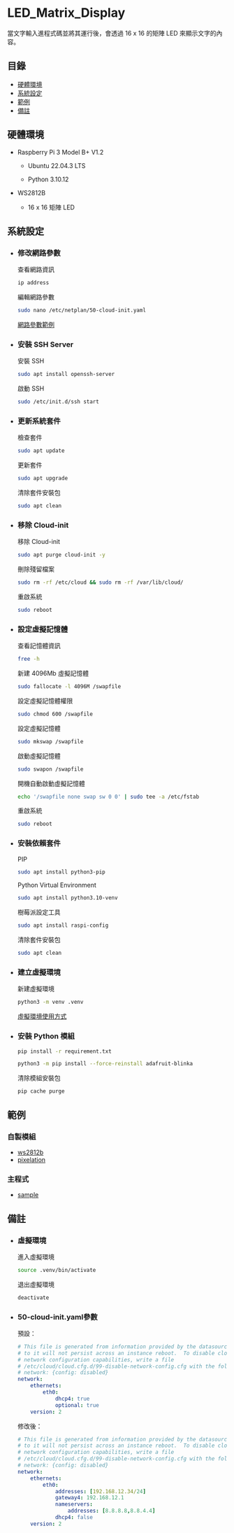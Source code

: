 # LED_Matrix_Display
當文字輸入進程式碼並將其運行後，會透過 16 x 16 的矩陣 LED 來顯示文字的內容。
## 目錄
- [硬體環境](#硬體環境)
- [系統設定](#系統設定)
- [範例](#範例)
- [備註](#備註)

## 硬體環境
- Raspberry Pi 3 Model B+ V1.2

    - Ubuntu 22.04.3 LTS

    - Python 3.10.12

- WS2812B
    - 16 x 16 矩陣 LED

## 系統設定
- ### 修改網路參數
    查看網路資訊
    ```bash
    ip address
    ```
    編輯網路參數
    ```bash
    sudo nano /etc/netplan/50-cloud-init.yaml
    ```
    [網路參數範例](#50-cloud-inityaml參數)

- ### 安裝 SSH Server
    安裝 SSH
    ```bash
    sudo apt install openssh-server
    ```
    啟動 SSH
    ```bash
    sudo /etc/init.d/ssh start
    ```

- ### 更新系統套件
    檢查套件
    ```bash
    sudo apt update
    ```
    更新套件
    ```bash
    sudo apt upgrade
    ```
    清除套件安裝包
    ```bash
    sudo apt clean
    ```

- ### 移除 Cloud-init
    移除 Cloud-init
    ```bash
    sudo apt purge cloud-init -y
    ```
    刪除殘留檔案
    ```bash
    sudo rm -rf /etc/cloud && sudo rm -rf /var/lib/cloud/
    ```
    重啟系統
    ```bash
    sudo reboot
    ```

- ### 設定虛擬記憶體
    查看記憶體資訊
    ```bash
    free -h
    ```
    新建 4096Mb 虛擬記憶體
    ```bash
    sudo fallocate -l 4096M /swapfile
    ```
    設定虛擬記憶體權限
    ```bash
    sudo chmod 600 /swapfile
    ```
    設定虛擬記憶體
    ```bash
    sudo mkswap /swapfile
    ```
    啟動虛擬記憶體
    ```bash
    sudo swapon /swapfile
    ```
    開機自動啟動虛擬記憶體
    ```bash
    echo '/swapfile none swap sw 0 0' | sudo tee -a /etc/fstab
    ```
    重啟系統
    ```bash
    sudo reboot
    ```

- ### 安裝依賴套件
    PIP
    ```bash
    sudo apt install python3-pip
    ```
    Python Virtual Environment
    ```bash
    sudo apt install python3.10-venv
    ```
    樹莓派設定工具
    ```bash
    sudo apt install raspi-config
    ```
    清除套件安裝包
    ```bash
    sudo apt clean
    ```
    
- ### 建立虛擬環境
    新建虛擬環境
    ```bash
    python3 -m venv .venv    
    ```
    [虛擬環境使用方式](#虛擬環境)

- ### 安裝 Python 模組
    ```bash
    pip install -r requirement.txt
    ```
    ```bash
    python3 -m pip install --force-reinstall adafruit-blinka
    ```
    清除模組安裝包
    ```bash
    pip cache purge
    ```

## 範例
### 自製模組
- [ws2812b](ws2812b.py)
- [pixelation](pixelation.py)

### 主程式
- [sample](sample.py)

## 備註
- ### 虛擬環境
    進入虛擬環境
    ```bash
    source .venv/bin/activate
    ```
    退出虛擬環境
    ```bash
    deactivate
    ```

- ### 50-cloud-init.yaml參數
    預設：
    ```yaml
    # This file is generated from information provided by the datasource.  Changes
    # to it will not persist across an instance reboot.  To disable cloud-init's
    # network configuration capabilities, write a file
    # /etc/cloud/cloud.cfg.d/99-disable-network-config.cfg with the following:
    # network: {config: disabled}
    network:
        ethernets:
            eth0:
                dhcp4: true
                optional: true
        version: 2
    ```
    修改後：
    ```yaml
    # This file is generated from information provided by the datasource.  Changes
    # to it will not persist across an instance reboot.  To disable cloud-init's
    # network configuration capabilities, write a file
    # /etc/cloud/cloud.cfg.d/99-disable-network-config.cfg with the following:
    # network: {config: disabled}
    network:
        ethernets:
            eth0:
                addresses: [192.168.12.34/24]
                gateway4: 192.168.12.1
                nameservers:
                    addresses: [8.8.8.8,8.8.4.4]
                dhcp4: false
        version: 2
    ```
    
